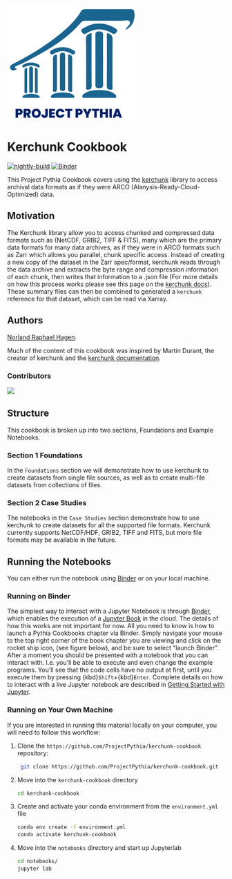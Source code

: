 <img src="thumbnail.png" alt="thumbnail" width="300"/>

# Kerchunk Cookbook

[![nightly-build](https://github.com/ProjectPythia/cookbook-template/actions/workflows/nightly-build.yaml/badge.svg)](https://github.com/ProjectPythia/cookbook-template/actions/workflows/nightly-build.yaml)
[![Binder](http://binder.mypythia.org/badge_logo.svg)](http://binder.mypythia.org/v2/gh/ProjectPythia/cookbook-template/main?labpath=notebooks)

This Project Pythia Cookbook covers using the [kerchunk](https://fsspec.github.io/kerchunk/) library to access archival data formats as if they were ARCO (Alanysis-Ready-Cloud-Optimized) data.

## Motivation

The Kerchunk library allow you to access chunked and compressed data formats such as (NetCDF, GRIB2, TIFF & FITS), many which are the primary data formats for many data archives, as if they were in ARCO formats such as Zarr which allows you parallel, chunk specific access. Instead of creating a new copy of the dataset in the Zarr spec/format, kerchunk reads through the data archive and extracts the byte range and compression information of each chunk, then writes that information to a .json file (For more details on how this process works please see this page on the [kerchunk docs](https://fsspec.github.io/kerchunk/detail.html)).
These summary files can then be combined to generated a `kerchunk` reference for that dataset, which can be read via Xarray.

## Authors

[Norland Raphael Hagen](@first-author).

Much of the content of this cookbook was inspired by Martin Durant, the creator of kerchunk and the [kerchunk documentation](https://fsspec.github.io/kerchunk/).

### Contributors

<a href="https://github.com/ProjectPythia/cookbook-template/graphs/contributors">
  <img src="https://contrib.rocks/image?repo=ProjectPythia/cookbook-template" />
</a>

## Structure

This cookbook is broken up into two sections, Foundations and Example Notebooks.

### Section 1 Foundations

In the `Foundations` section we will demonstrate how to use kerchunk to create datasets from single file sources, as well as to create multi-file datasets from collections of files.

### Section 2 Case Studies

The notebooks in the `Case Studies` section demonstrate how to use kerchunk to create datasets for all the supported file formats. Kerchunk currently supports NetCDF/HDF, GRIB2, TIFF and FITS, but more file formats may be available in the future.

## Running the Notebooks

You can either run the notebook using [Binder](https://mybinder.org/) or on your local machine.

### Running on Binder

The simplest way to interact with a Jupyter Notebook is through
[Binder](https://mybinder.org/), which enables the execution of a
[Jupyter Book](https://jupyterbook.org) in the cloud. The details of how this works are not
important for now. All you need to know is how to launch a Pythia
Cookbooks chapter via Binder. Simply navigate your mouse to
the top right corner of the book chapter you are viewing and click
on the rocket ship icon, (see figure below), and be sure to select
“launch Binder”. After a moment you should be presented with a
notebook that you can interact with. I.e. you’ll be able to execute
and even change the example programs. You’ll see that the code cells
have no output at first, until you execute them by pressing
{kbd}`Shift`\+{kbd}`Enter`. Complete details on how to interact with
a live Jupyter notebook are described in [Getting Started with
Jupyter](https://foundations.projectpythia.org/foundations/getting-started-jupyter.html).

### Running on Your Own Machine

If you are interested in running this material locally on your computer, you will need to follow this workflow:

1. Clone the `https://github.com/ProjectPythia/kerchunk-cookbook` repository:

   ```bash
    git clone https://github.com/ProjectPythia/kerchunk-cookbook.git
   ```

1. Move into the `kerchunk-cookbook` directory
   ```bash
   cd kerchunk-cookbook
   ```
1. Create and activate your conda environment from the `environment.yml` file
   ```bash
   conda env create -f environment.yml
   conda activate kerchunk-cookbook
   ```
1. Move into the `notebooks` directory and start up Jupyterlab
   ```bash
   cd notebooks/
   jupyter lab
   ```
